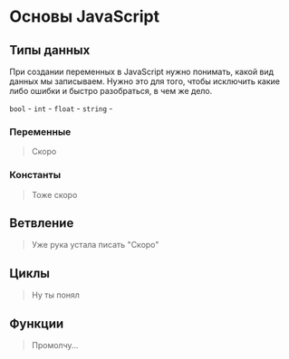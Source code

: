 # Основы JavaScript

## Типы данных 

При создании переменных в JavaScript нужно понимать, какой вид данных мы записываем. Нужно это для того, чтобы исключить какие либо ошибки и быстро разобраться, в чем же дело.

`bool` - 
`int` - 
`float` -
`string` - 
 
### Переменные 
 
> Скоро 
 
### Константы 
 
> Тоже скоро 
 
## Ветвление 
 
> Уже рука устала писать "Скоро" 
 
## Циклы 
 
> Ну ты понял 
 
## Функции 
 
> Промолчу... 
